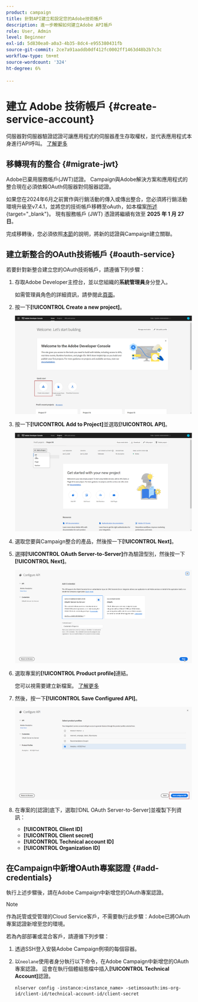 ```yaml
---
product: campaign
title: 針對API建立和設定您的Adobe技術帳戶
description: 進一步瞭解如何建立Adobe API帳戶
role: User, Admin
level: Beginner
exl-id: 5d830ea0-a0a3-4b35-8dc4-e955380431fb
source-git-commit: 2ce7a91aaddb0df412fc0002ff1463d48b2b7c3c
workflow-type: tm+mt
source-wordcount: '324'
ht-degree: 6%

---
```


# 建立 Adobe 技術帳戶 {#create-service-account}

伺服器對伺服器驗證認證可讓應用程式的伺服器產生存取權杖，並代表應用程式本身進行API呼叫。 [了解更多](https://developer.adobe.com/developer-console/docs/guides/authentication/ServerToServerAuthentication/)

## 移轉現有的整合 {#migrate-jwt}

Adobe已棄用服務帳戶(JWT)認證。 Campaign與Adobe解決方案和應用程式的整合現在必須依賴OAuth伺服器對伺服器認證。

如果您在2024年6月之前實作與行銷活動的傳入或傳出整合，您必須將行銷活動環境升級至v7.4.1，並將您的技術帳戶移轉至oAuth，如本檔案[所述](https://developer.adobe.com/developer-console/docs/guides/authentication/ServerToServerAuthentication/migration){target="_blank"}。 現有服務帳戶 (JWT) 憑證將繼續有效至 **2025 年 1 月 27 日**。

完成移轉後，您必須依照[本節](#add-credentials)的說明，將新的認證與Campaign建立關聯。

## 建立新整合的OAuth技術帳戶 {#oauth-service}

若要針對新整合建立您的OAuth技術帳戶，請遵循下列步驟：

1. 存取Adobe Developer主控台，並以您組織的&#x200B;**系統管理員**&#x200B;身分登入。

   如需管理員角色的詳細資訊，請參閱此[頁面](https://helpx.adobe.com/enterprise/using/admin-roles.html)。

1. 按一下&#x200B;**[!UICONTROL Create a new project]**。

   ![](assets/api-account-1.png)

1. 按一下&#x200B;**[!UICONTROL Add to Project]**&#x200B;並選取&#x200B;**[!UICONTROL API]**。

   ![](assets/api-account-2.png)

1. 選取您要與Campaign整合的產品，然後按一下&#x200B;**[!UICONTROL Next]**。

1. 選擇&#x200B;**[!UICONTROL OAuth Server-to-Server]**&#x200B;作為驗證型別，然後按一下&#x200B;**[!UICONTROL Next]**。

   ![](assets/api-account-3.png)

1. 選取專案的&#x200B;**[!UICONTROL Product profile]**&#x200B;連結。

   您可以視需要建立新檔案。 [了解更多](https://helpx.adobe.com/enterprise/using/manage-product-profiles.html)

1. 然後，按一下&#x200B;**[!UICONTROL Save Configured API]**。

   ![](assets/api-account-4.png)

1. 在專案的[認證]底下，選取[!DNL OAuth Server-to-Server]並複製下列資訊：

   * **[!UICONTROL Client ID]**
   * **[!UICONTROL Client secret]**
   * **[!UICONTROL Technical account ID]**
   * **[!UICONTROL Organization ID]**

## 在Campaign中新增OAuth專案認證 {#add-credentials}

執行上述步驟後，請在Adobe Campaign中新增您的OAuth專案認證。

>[!NOTE]
>
>作為託管或受管理的Cloud Service客戶，不需要執行此步驟：Adobe已將OAuth專案認證新增至您的環境。
>

若為內部部署或混合客戶，請遵循下列步驟：

1. 透過SSH登入安裝Adobe Campaign例項的每個容器。

1. 以`neolane`使用者身分執行以下命令，在Adobe Campaign中新增您的OAuth專案認證。 這會在執行個體組態檔中插入&#x200B;**[!UICONTROL Technical Account]**&#x200B;認證。

   ```
   nlserver config -instance:<instance_name> -setimsoauth:ims-org-id/client-id/technical-account-id/client-secret
   ```
